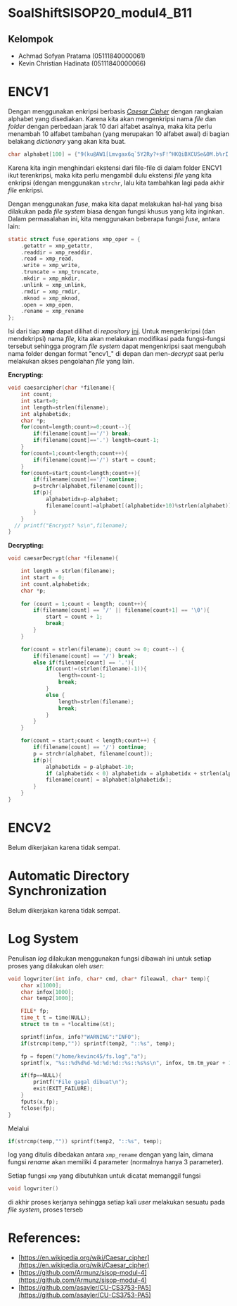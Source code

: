 # SoalShiftSISOP20_modul4_B11
## Kelompok
 - Achmad Sofyan Pratama (05111840000061)
 - Kevin Christian Hadinata (05111840000066)

# ENCV1
Dengan menggunakan enkripsi berbasis [*Caesar Cipher*](https://en.wikipedia.org/wiki/Caesar_cipher) dengan rangkaian alphabet yang disediakan. Karena kita akan mengenkripsi nama *file* dan *folder* dengan perbedaan jarak 10 dari alfabet asalnya, maka kita perlu menambah 10 alfabet tambahan (yang merupakan 10 alfabet awal) di bagian belakang *dictionary* yang akan kita buat.

```c
char alphabet[100] = {"9(ku@AW1[Lmvgax6q`5Y2Ry?+sF!^HKQiBXCUSe&0M.b%rI'7d)o4~VfZ*{#:}ETt$3J-zpc]lnh8,GwP_ND|jO9(ku@AW1[Lm"};
```

Karena kita ingin menghindari ekstensi dari file-file di dalam folder ENCV1 ikut terenkripsi, maka kita perlu mengambil dulu ekstensi *file* yang kita enkripsi (dengan menggunakan `strchr`, lalu kita tambahkan lagi pada akhir *file* enkripsi.

Dengan menggunakan *fuse*, maka kita dapat melakukan hal-hal yang bisa dilakukan pada *file system* biasa dengan fungsi khusus yang kita inginkan. Dalam permasalahan ini, kita menggunakan beberapa fungsi *fuse*, antara lain:
```c
static struct fuse_operations xmp_oper = {
	.getattr = xmp_getattr,
	.readdir = xmp_readdir,
	.read = xmp_read,
	.write = xmp_write,
	.truncate = xmp_truncate,
	.mkdir = xmp_mkdir,
	.unlink = xmp_unlink,
	.rmdir = xmp_rmdir,
	.mknod = xmp_mknod,
	.open = xmp_open,
	.rename = xmp_rename
};
```

Isi dari tiap ***xmp*** dapat dilihat di *repository* [ini](https://github.com/asayler/CU-CS3753-PA5/blob/master/fusexmp.c). Untuk mengenkripsi (dan mendekripsi) nama *file*, kita akan melakukan modifikasi pada fungsi-fungsi tersebut sehingga program *file system* dapat mengenkripsi saat mengubah nama folder dengan format "encv1_" di depan dan men-*decrypt* saat perlu melakukan akses pengolahan *file* yang lain.

**Encrypting:**
```c
void caesarcipher(char *filename){
	int count;
	int start=0;
	int length=strlen(filename);
	int alphabetidx;
	char *p;
	for(count=length;count>=0;count--){
		if(filename[count]=='/') break;
		if(filename[count]=='.') length=count-1;
	}
	for(count=1;count<length;count++){
		if(filename[count]=='/') start = count;
	}
	for(count=start;count<length;count++){
		if(filename[count]=='/')continue;
		p=strchr(alphabet,filename[count]);
		if(p){
			alphabetidx=p-alphabet;
			filename[count]=alphabet[(alphabetidx+10)%strlen(alphabet)];
		}
	}
  // printf("Encrypt? %s\n",filename);
}
```

**Decrypting:**
```c
void caesarDecrypt(char *filename){

	int length = strlen(filename);
	int start = 0;
	int count,alphabetidx;
	char *p;
	
	for (count = 1;count < length; count++){
		if(filename[count] == '/' || filename[count+1] == '\0'){
			start = count + 1;
			break;
		}
	}

	for(count = strlen(filename); count >= 0; count--) {
		if(filename[count] == '/') break;
		else if(filename[count] == '.'){
			if(count!=(strlen(filename)-1)){
				length=count-1;
				break;
			}
			else {
				length=strlen(filename);
				break;
			}
		}
	}

	for(count = start;count < length;count++) {
		if(filename[count] == '/') continue;
		p = strchr(alphabet, filename[count]);
		if(p){
			alphabetidx = p-alphabet-10;
			if (alphabetidx < 0) alphabetidx = alphabetidx + strlen(alphabet);
			filename[count] = alphabet[alphabetidx];
		}
	}
}
```

# ENCV2

Belum dikerjakan karena tidak sempat.

# Automatic Directory Synchronization

Belum dikerjakan karena tidak sempat.

# Log System
Penulisan *log* dilakukan menggunakan fungsi dibawah ini untuk setiap proses yang dilakukan oleh *user*:
```c
void logwriter(int info, char* cmd, char* fileawal, char* temp){
	char x[1000];
	char infox[1000];
	char temp2[1000];

	FILE* fp;
	time_t t = time(NULL);
	struct tm tm = *localtime(&t);

	sprintf(infox, info?"WARNING":"INFO");
	if(strcmp(temp,"")) sprintf(temp2, "::%s", temp);

	fp = fopen("/home/kevinc45/fs.log","a");
	sprintf(x, "%s::%d%d%d-%d:%d:%d::%s::%s%s\n", infox, tm.tm_year + 1900, tm.tm_mon + 1, tm.tm_mday, tm.tm_hour, tm.tm_min, tm.tm_sec, cmd, fileawal, temp2);

	if(fp==NULL){
		printf("File gagal dibuat\n");
		exit(EXIT_FAILURE);
	}
	fputs(x,fp);
	fclose(fp);
}
```

Melalui
```c
if(strcmp(temp,"")) sprintf(temp2, "::%s", temp);
```
log yang ditulis dibedakan antara ```xmp_rename``` dengan yang lain, dimana fungsi *rename* akan memiliki 4 parameter (normalnya hanya 3 parameter). 

Setiap fungsi ```xmp``` yang dibutuhkan untuk dicatat memanggil fungsi
```c
void logwriter()
 ``` 
 di akhir proses kerjanya sehingga setiap kali *user* melakukan sesuatu pada *file system*, proses terseb

# References:
- [https://en.wikipedia.org/wiki/Caesar_cipher](https://en.wikipedia.org/wiki/Caesar_cipher)
-  [https://github.com/Armunz/sisop-modul-4](https://github.com/Armunz/sisop-modul-4)
- [https://github.com/asayler/CU-CS3753-PA5](https://github.com/asayler/CU-CS3753-PA5)
<!--stackedit_data:
eyJoaXN0b3J5IjpbMjA3NjUzNTIwMyw4NDQwNjE0NzcsMTc1Mj
A3MzYwMiwzNDU0MjIxMTgsMTQ2OTExODAwMSwtMTg3MTYzMTA2
MSwyMTE2MTA3MTI1LDI2NTc1NTQwXX0=
-->